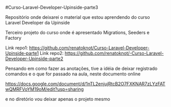 #Curso-Laravel-Developer-Upinside-parte3

Repositório onde deixarei o material que estou aprendendo do curso Laravel Developer da Upinside

Terceiro projeto do curso onde é apresentado Migrations, Seeders e Factory

Link repo1: https://github.com/renatoknot/Curso-Laravel-Developer-Upinside-parte1 Link repo2: https://github.com/renatoknot/-Curso-Laravel-Developer-Upinside-parte2

Pensando em como fazer as anotações, tive a idéia de deixar registrado comandos e o que for passado na aula, neste documento online

https://docs.google.com/document/d/1nTL2enjujRtcB2O7FXKNAR7zLYzFATwQMRFVoYM19oM/edit?usp=sharing

e no diretório vou deixar apenas o projeto mesmo
